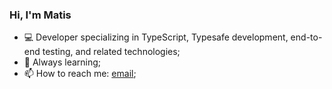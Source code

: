 ### Hi, I'm Matis

- 💻 Developer specializing in TypeScript, Typesafe development, end-to-end testing, and related technologies;
- 🌱 Always learning;
- 📫 How to reach me: [email](mailto:matis.baguelin@gmail.com);
